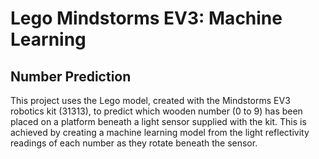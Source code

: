 # Lego Mindstorms EV3: Machine Learning
## Number Prediction
This project uses the Lego model, created with the Mindstorms EV3 robotics kit (31313), to predict which wooden number 
(0 to 9) has been placed on a platform beneath a light sensor supplied with the kit.
This is achieved by creating a machine learning model from the light reflectivity readings of each number as they
rotate beneath the sensor.


